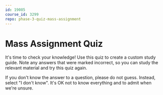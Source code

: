 ```yaml
---
id: 19085
course_id: 3299
repo: phase-3-quiz-mass-assignment
---
```


# Mass Assignment Quiz

It's time to check your knowledge! Use this quiz to create a custom study guide. Note any answers that were marked incorrect, so you can study the relevant material and try this quiz again.
  

If you don't know the answer to a question, please do not guess. Instead, select "I don't know". It's OK not to know everything and to admit when we're unsure.
